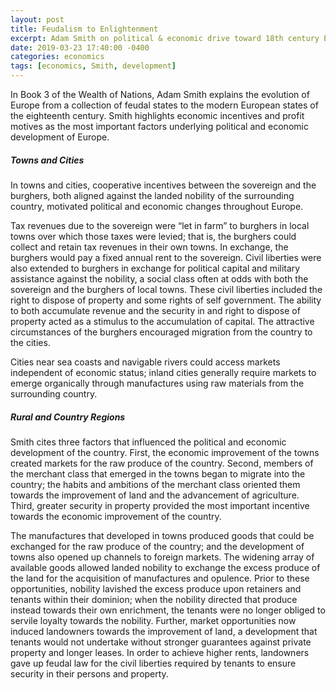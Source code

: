 ```yaml
---
layout: post
title: Feudalism to Enlightenment 
excerpt: Adam Smith on political & economic drive toward 18th century Europe 
date: 2019-03-23 17:40:00 -0400
categories: economics
tags: [economics, Smith, development]
---
```

In Book 3 of the Wealth of Nations, Adam Smith explains the evolution of Europe from a collection of feudal states to the modern European states of the eighteenth century. Smith highlights economic incentives and profit motives as the most important factors underlying political and economic development of Europe. 

##### **Towns and Cities**
In towns and cities, cooperative incentives between the sovereign and the burghers, both aligned against the landed nobility of the surrounding country, motivated political and economic changes throughout Europe. 

Tax revenues due to the sovereign were “let in farm” to burghers in local towns over which those taxes were levied; that is, the burghers could collect and retain tax revenues in their own towns. In exchange, the burghers would pay a fixed annual rent to the sovereign. Civil liberties were also extended to burghers in exchange for political capital and military assistance against the nobility, a social class often at odds with both the sovereign and the burghers of local towns. These civil liberties included the right to dispose of property and some rights of self government. The ability to both accumulate revenue and the security in and right to dispose of property acted as a stimulus to the accumulation of capital. The attractive circumstances of the burghers encouraged migration from the country to the cities. 

Cities near sea coasts and navigable rivers could access markets independent of economic status; inland cities generally require markets to emerge organically through manufactures using raw materials from the surrounding country.    

##### **Rural and Country Regions**
Smith cites three factors that influenced the political and economic development of the country. First, the economic improvement of the towns created markets for the raw produce of the country. Second, members of the merchant class that emerged in the towns began to migrate into the country; the habits and ambitions of the merchant class oriented them towards the improvement of land and the advancement of agriculture. Third, greater security in property provided the most important incentive towards the economic improvement of the country.

The manufactures that developed in towns produced goods that could be exchanged for the raw produce of the country; and the development of towns also opened up channels to foreign markets. The widening array of available goods allowed landed nobility to exchange the excess produce of the land for the acquisition of manufactures and opulence. Prior to these opportunities, nobility lavished the excess produce upon retainers and tenants within their dominion; when the nobility directed that produce instead towards their own enrichment, the tenants were no longer obliged to servile loyalty towards the nobility. Further, market opportunities now induced landowners towards the improvement of land, a development that tenants would not undertake without stronger guarantees against private property and longer leases. In order to achieve higher rents, landowners gave up feudal law for the civil liberties required by tenants to ensure security in their persons and property.  

 


